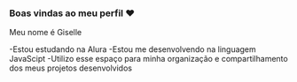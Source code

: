 ### Boas vindas ao meu perfil ❤️

Meu nome é Giselle

-Estou estudando na Alura
-Estou me desenvolvendo na linguagem JavaScipt
-Utilizo esse espaço para minha organização e compartilhamento dos meus projetos desenvolvidos
